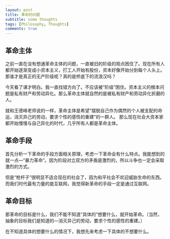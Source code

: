 ```yaml
---
layout: post
title: 革命的问题
subtitle: some thoughts
tags: [Philosophy, Thoughts]
comments: true
---
```


## 革命主体

之前一直在没有想通革命主体的问题，一直被旧的阶级的观点困住了。现在所有人都开始逐渐变成小资本主义，打工人开始有股份，资本好像开始分到每个人头上。那谁才是真正的无产阶级呢？真的是桥底下的流浪汉吗？

今天看了课才明白。我一直找错方向了。不应该被“阶级”困住。资本主义的根本问题是私有财产和劳动异化。那么革命主体就自然的是被私有财产和劳动异化折磨的人。

就和王德峰老师说的一样，革命主体是希望“摆脱自己作为偶然的个人被支配的命运，消灭异己的劳动，要求个性的感性的重建”的一群人。
那么现在社会大资本家都开始慢慢与自己异化的时代，几乎所有人都是革命主体。

## 革命手段

首先分析一下革命的手段方面相关原理，考虑一下革命会有什么特点。我能想到的就一点—“暴力革命”。因为阶段对立双方的矛盾是激烈的，所以斗争也一定会采取激烈的方式。

但是“枪杆子”很明显不适合现在的社会了，因为和平社会不欢迎威胁生命的东西。而我们时代最有力量的是互联网，我觉得新革命的手段一定是通过互联网。

## 革命目标

那革命的目标是什么，我们不能不知道“具体的”想要什么，就开始革命。（当然，抽象的目标我们是知道的—消灭异己的劳动，要求个性的感性的重建。）

在不知道具体的想要什么的情况下，我想先来考虑一下具体的不想要什么。
